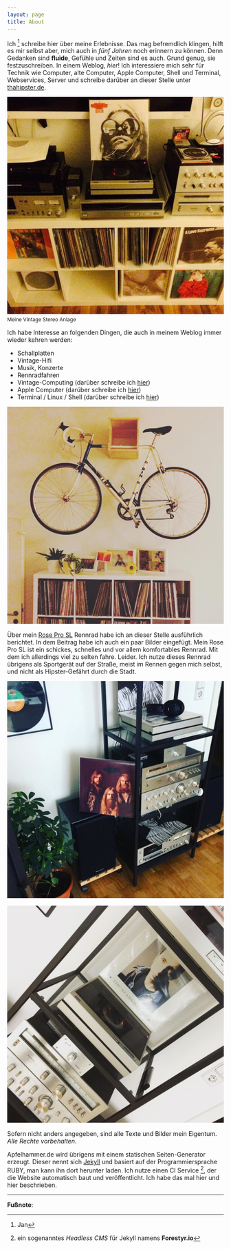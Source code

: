 ```yaml
---
layout: page
title: About
---
```


Ich [^1] schreibe hier über meine Erlebnisse. Das mag befremdlich klingen, hilft es mir selbst aber, mich auch in *fünf Jahren* noch erinnern zu können. Denn Gedanken sind **fluide**, Gefühle und Zeiten sind es auch. Grund genug, sie festzuschreiben. In einem Weblog, *hier*! Ich interessiere mich sehr für Technik wie Computer, alte Computer, Apple Computer, Shell und Terminal, Webservices, Server und schreibe darüber an dieser Stelle unter [thahipster.de](https://thahipster.de).

![Stereoanlage](/assets/about/stereo1.jpg)
<small>Meine Vintage Stereo Anlage</small>

Ich habe Interesse an folgenden Dingen, die auch in meinem Weblog immer wieder kehren werden:

- Schallplatten
- Vintage-Hifi
- Musik, Konzerte
- Rennradfahren
- Vintage-Computing (darüber schreibe ich [hier](https://thafaker.de/atari-1040-st-in-2018/))
- Apple Computer (darüber schreibe ich [hier](https://thafaker.de/tag/bigmac/))
- Terminal / Linux / Shell (darüber schreibe ich [hier](https://www.thafaker.de/tag/terminal/))

![Vintage Rennrad](/assets/about/rennrad.jpg)

Über mein [Rose Pro SL](/2016/10/01/rennrad-rose-pro-sl-3000/) Rennrad habe ich an dieser Stelle ausführlich berichtet. In dem Beitrag habe ich auch ein paar Bilder eingefügt. Mein Rose Pro SL ist ein schickes, schnelles und vor allem komfortables Rennrad. Mit dem ich allerdings viel zu selten fahre. Leider. Ich nutze dieses Rennrad übrigens als Sportgerät auf der Straße, meist im Rennen gegen mich selbst, und nicht als Hipster-Gefährt durch die Stadt.

![Stereoanlage](/assets/about/stereo2.jpg)

![Stereoanlage](/assets/about/stereo3.jpg)

Sofern nicht anders angegeben, sind alle Texte und Bilder mein Eigentum. *Alle Rechte vorbehalten*.

Apfelhammer.de wird übrigens mit einem statischen Seiten-Generator erzeugt. Dieser nennt sich [Jekyll](http://jekyllrb.com) und basiert auf der Programmiersprache RUBY, man kann ihn dort herunter laden. Ich nutze einen CI Service [^2], der die Website automatisch baut und veröffentlicht. Ich habe das mal hier und hier beschrieben.

---

**Fußnote**:

[^1]: Jan
[^2]: ein sogenanntes *Headless CMS* für Jekyll namens **Forestyr.io**
